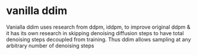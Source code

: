 # vanilla ddim
Vanialla ddim uses research from ddpm, iddpm, to improve original ddpm & it has its own research in skipping denoising diffusion steps to have total denoising steps decoupled from training. Thus ddim allows sampling at any arbitrary number of denoising steps

